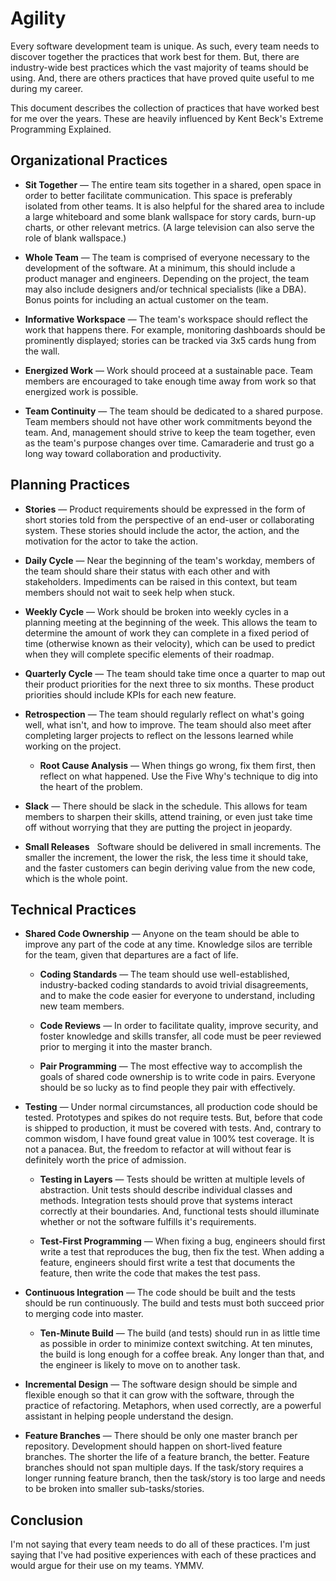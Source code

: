 # Agility

Every software development team is unique. As such, every team needs to discover together the practices that work best for them. But, there are industry-wide best practices which the vast majority of teams should be using. And, there are others practices that have proved quite useful to me during my career.

This document describes the collection of practices that have worked best for me over the years. These are heavily influenced by Kent Beck's Extreme Programming Explained.

## Organizational Practices

- **Sit Together** &mdash; The entire team sits together in a shared, open space in order to better facilitate communication. This space is preferably isolated from other teams. It is also helpful for the shared area to include a large whiteboard and some blank wallspace for story cards, burn-up charts, or other relevant metrics. (A large television can also serve the role of blank wallspace.)

- **Whole Team** &mdash; The team is comprised of everyone necessary to the development of the software. At a minimum, this should include a product manager and engineers. Depending on the project, the team may also include designers and/or technical specialists (like a DBA). Bonus points for including an actual customer on the team.

- **Informative Workspace** &mdash; The team's workspace should reflect the work that happens there. For example, monitoring dashboards should be prominently displayed; stories can be tracked via 3x5 cards hung from the wall.

- **Energized Work** &mdash; Work should proceed at a sustainable pace. Team members are encouraged to take enough time away from work so that energized work is possible.

- **Team Continuity** &mdash; The team should be dedicated to a shared purpose. Team members should not have other work commitments beyond the team. And, management should strive to keep the team together, even as the team's purpose changes over time. Camaraderie and trust go a long way toward collaboration and productivity.

## Planning Practices

- **Stories** &mdash; Product requirements should be expressed in the form of short stories told from the perspective of an end-user or collaborating system. These stories should include the actor, the action, and the motivation for the actor to take the action.

- **Daily Cycle** &mdash; Near the beginning of the team's workday, members of the team should share their status with each other and with stakeholders. Impediments can be raised in this context, but team members should not wait to seek help when stuck.

- **Weekly Cycle** &mdash; Work should be broken into weekly cycles in a planning meeting at the beginning of the week. This allows the team to determine the amount of work they can complete in a fixed period of time (otherwise known as their velocity), which can be used to predict when they will complete specific elements of their roadmap.

- **Quarterly Cycle** &mdash; The team should take time once a quarter to map out their product priorities for the next three to six months. These product priorities should include KPIs for each new feature.

- **Retrospection** &mdash; The team should regularly reflect on what's going well, what isn't, and how to improve. The team should also meet after completing larger projects to reflect on the lessons learned while working on the project.

  - **Root Cause Analysis** &mdash; When things go wrong, fix them first, then reflect on what happened. Use the Five Why's technique to dig into the heart of the problem.

- **Slack** &mdash; There should be slack in the schedule. This allows for team members to sharpen their skills, attend training, or even just take time off without worrying that they are putting the project in jeopardy.

- **Small Releases** &nbsp; Software should be delivered in small increments. The smaller the increment, the lower the risk, the less time it should take, and the faster customers can begin deriving value from the new code, which is the whole point.

## Technical Practices

- **Shared Code Ownership** &mdash; Anyone on the team should be able to improve any part of the code at any time. Knowledge silos are terrible for the team, given that departures are a fact of life.

  - **Coding Standards** &mdash; The team should use well-established, industry-backed coding standards to avoid trivial disagreements, and to make the code easier for everyone to understand, including new team members.

  - **Code Reviews** &mdash; In order to facilitate quality, improve security, and foster knowledge and skills transfer, all code must be peer reviewed prior to merging it into the master branch.

  - **Pair Programming** &mdash; The most effective way to accomplish the goals of shared code ownership is to write code in pairs. Everyone should be so lucky as to find people they pair with effectively.

- **Testing** &mdash; Under normal circumstances, all production code should be tested. Prototypes and spikes do not require tests. But, before that code is shipped to production, it must be covered with tests. And, contrary to common wisdom, I have found great value in 100% test coverage. It is not a panacea. But, the freedom to refactor at will without fear is definitely worth the price of admission.

  - **Testing in Layers** &mdash; Tests should be written at multiple levels of abstraction. Unit tests should describe individual classes and methods. Integration tests should prove that systems interact correctly at their boundaries. And, functional tests should illuminate whether or not the software fulfills it's requirements.

  - **Test-First Programming** &mdash; When fixing a bug, engineers should first write a test that reproduces the bug, then fix the test. When adding a feature, engineers should first write a test that documents the feature, then write the code that makes the test pass.

- **Continuous Integration** &mdash; The code should be built and the tests should be run continuously. The build and tests must both succeed prior to merging code into master.

  - **Ten-Minute Build** &mdash; The build (and tests) should run in as little time as possible in order to minimize context switching. At ten minutes, the build is long enough for a coffee break. Any longer than that, and the engineer is likely to move on to another task.

- **Incremental Design** &mdash; The software design should be simple and flexible enough so that it can grow with the software, through the practice of refactoring. Metaphors, when used correctly, are a powerful assistant in helping people understand the design.

- **Feature Branches** &mdash; There should be only one master branch per repository. Development should happen on short-lived feature branches. The shorter the life of a feature branch, the better. Feature branches should not span multiple days. If the task/story requires a longer running feature branch, then the task/story is too large and needs to be broken into smaller sub-tasks/stories.

## Conclusion

I'm not saying that every team needs to do all of these practices. I'm just saying that I've had positive experiences with each of these practices and would argue for their use on my teams. YMMV.

